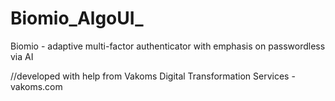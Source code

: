 # Biomio_AlgoUI_

Biomio - adaptive multi-factor authenticator with emphasis on passwordless via AI

//developed with help from Vakoms Digital Transformation Services - vakoms.com

